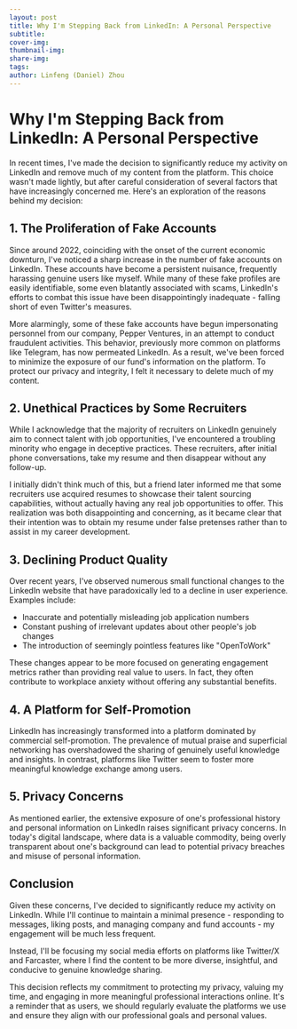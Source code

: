 ```yaml
---
layout: post
title: Why I'm Stepping Back from LinkedIn: A Personal Perspective
subtitle:
cover-img: 
thumbnail-img: 
share-img: 
tags: 
author: Linfeng (Daniel) Zhou
---
```


# Why I'm Stepping Back from LinkedIn: A Personal Perspective

In recent times, I've made the decision to significantly reduce my activity on LinkedIn and remove much of my content from the platform. This choice wasn't made lightly, but after careful consideration of several factors that have increasingly concerned me. Here's an exploration of the reasons behind my decision:

## 1. The Proliferation of Fake Accounts

Since around 2022, coinciding with the onset of the current economic downturn, I've noticed a sharp increase in the number of fake accounts on LinkedIn. These accounts have become a persistent nuisance, frequently harassing genuine users like myself. While many of these fake profiles are easily identifiable, some even blatantly associated with scams, LinkedIn's efforts to combat this issue have been disappointingly inadequate - falling short of even Twitter's measures.

More alarmingly, some of these fake accounts have begun impersonating personnel from our company, Pepper Ventures, in an attempt to conduct fraudulent activities. This behavior, previously more common on platforms like Telegram, has now permeated LinkedIn. As a result, we've been forced to minimize the exposure of our fund's information on the platform. To protect our privacy and integrity, I felt it necessary to delete much of my content.

## 2. Unethical Practices by Some Recruiters

While I acknowledge that the majority of recruiters on LinkedIn genuinely aim to connect talent with job opportunities, I've encountered a troubling minority who engage in deceptive practices. These recruiters, after initial phone conversations, take my resume and then disappear without any follow-up. 

I initially didn't think much of this, but a friend later informed me that some recruiters use acquired resumes to showcase their talent sourcing capabilities, without actually having any real job opportunities to offer. This realization was both disappointing and concerning, as it became clear that their intention was to obtain my resume under false pretenses rather than to assist in my career development.

## 3. Declining Product Quality

Over recent years, I've observed numerous small functional changes to the LinkedIn website that have paradoxically led to a decline in user experience. Examples include:

- Inaccurate and potentially misleading job application numbers
- Constant pushing of irrelevant updates about other people's job changes
- The introduction of seemingly pointless features like "OpenToWork"

These changes appear to be more focused on generating engagement metrics rather than providing real value to users. In fact, they often contribute to workplace anxiety without offering any substantial benefits.

## 4. A Platform for Self-Promotion

LinkedIn has increasingly transformed into a platform dominated by commercial self-promotion. The prevalence of mutual praise and superficial networking has overshadowed the sharing of genuinely useful knowledge and insights. In contrast, platforms like Twitter seem to foster more meaningful knowledge exchange among users.

## 5. Privacy Concerns

As mentioned earlier, the extensive exposure of one's professional history and personal information on LinkedIn raises significant privacy concerns. In today's digital landscape, where data is a valuable commodity, being overly transparent about one's background can lead to potential privacy breaches and misuse of personal information.

## Conclusion

Given these concerns, I've decided to significantly reduce my activity on LinkedIn. While I'll continue to maintain a minimal presence - responding to messages, liking posts, and managing company and fund accounts - my engagement will be much less frequent.

Instead, I'll be focusing my social media efforts on platforms like Twitter/X and Farcaster, where I find the content to be more diverse, insightful, and conducive to genuine knowledge sharing.

This decision reflects my commitment to protecting my privacy, valuing my time, and engaging in more meaningful professional interactions online. It's a reminder that as users, we should regularly evaluate the platforms we use and ensure they align with our professional goals and personal values.